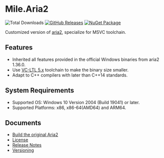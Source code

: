﻿# Mile.Aria2

![Total Downloads](https://img.shields.io/github/downloads/ProjectMile/Mile.Aria2/total)
[![GitHub Releases](https://img.shields.io/github/v/release/ProjectMile/Mile.Aria2?include_prereleases)](https://github.com/ProjectMile/Mile.Aria2/releases)
[![NuGet Package](https://img.shields.io/nuget/vpre/Mile.Aria2)](https://www.nuget.org/packages/Mile.Aria2)

Customized version of [aria2](https://github.com/aria2/aria2), specialize for
MSVC toolchain.

## Features

- Inherited all features provided in the official Windows binaries from aria2
  1.36.0.
- Use [VC-LTL 5.x](https://github.com/Chuyu-Team/VC-LTL5) toolchain to make the
  binary size smaller.
- Adapt to C++ compilers with later than C++14 standards.

## System Requirements

- Supported OS: Windows 10 Version 2004 (Build 19041) or later.
- Supported Platforms: x86, x86-64(AMD64) and ARM64.

## Documents

- [Build the original Aria2](Documents/BuildOriginalAria2.md)
- [License](License.md)
- [Release Notes](ReleaseNotes.md)
- [Versioning](Documents/Versioning.md)
